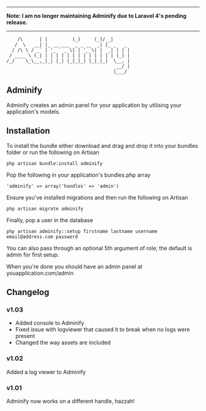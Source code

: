 ------

**Note: I am no longer maintaining Adminify due to Laravel 4's pending release.**

------


        /\      | |         (_)     (_)/ _|      
       /  \   __| |_ __ ___  _ _ __  _| |_ _   _ 
      / /\ \ / _` | '_ ` _ \| | '_ \| |  _| | | |
     / ____ \ (_| | | | | | | | | | | | | | |_| |
    /_/    \_\__,_|_| |_| |_|_|_| |_|_|_|  \__, |
                                            __/ |
                                           |___/ 


## Adminify

Adminify creates an admin panel for your application by utilising your application's models.

## Installation

To install the bundle either download and drag and drop it into your bundles folder or run the following on Artisan

    php artisan bundle:install adminify

Pop the following in your application's bundles.php array

    'adminify' => array('handles' => 'admin')

Ensure you've installed migrations and then run the following on Artisan

    php artisan migrate adminify

Finally, pop a user in the database

    php artisan adminify::setup firstname lastname username email@address.com password

You can also pass through an optional 5th argument of role; the default is admin for first setup.

When you're done you should have an admin panel at youapplication.com/admin

## Changelog

### v1.03

- Added console to Adminify
- Fixed issue with logviewer that caused it to break when no logs were present
- Changed the way assets are included

### v1.02

Added a log viewer to Adminify

### v1.01

Adminify now works on a different handle, hazzah!
